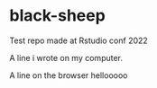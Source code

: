 # black-sheep
Test repo made at Rstudio conf 2022


A line i wrote on my computer.

A line on the browser hellooooo
